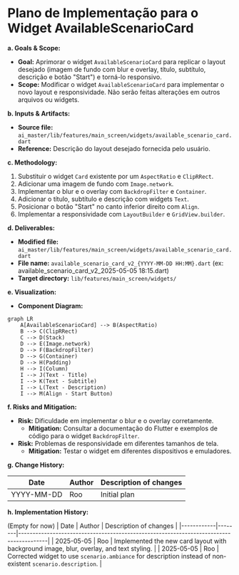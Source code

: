 # Plano de Implementação para o Widget AvailableScenarioCard

**a. Goals & Scope:**

*   **Goal:** Aprimorar o widget `AvailableScenarioCard` para replicar o layout desejado (imagem de fundo com blur e overlay, título, subtítulo, descrição e botão "Start") e torná-lo responsivo.
*   **Scope:** Modificar o widget `AvailableScenarioCard` para implementar o novo layout e responsividade. Não serão feitas alterações em outros arquivos ou widgets.

**b. Inputs & Artifacts:**

*   **Source file:** `ai_master/lib/features/main_screen/widgets/available_scenario_card.dart`
*   **Reference:** Descrição do layout desejado fornecida pelo usuário.

**c. Methodology:**

1.  Substituir o widget `Card` existente por um `AspectRatio` e `ClipRRect`.
2.  Adicionar uma imagem de fundo com `Image.network`.
3.  Implementar o blur e o overlay com `BackdropFilter` e `Container`.
4.  Adicionar o título, subtítulo e descrição com widgets `Text`.
5.  Posicionar o botão "Start" no canto inferior direito com `Align`.
6.  Implementar a responsividade com `LayoutBuilder` e `GridView.builder`.

**d. Deliverables:**

*   **Modified file:** `ai_master/lib/features/main_screen/widgets/available_scenario_card.dart`
*   **File name:** `available_scenario_card_v2_{YYYY-MM-DD HH:MM}.dart` (ex: available\_scenario\_card\_v2\_2025-05-05 18:15.dart)
*   **Target directory:** `lib/features/main_screen/widgets/`

**e. Visualization:**

*   **Component Diagram:**

```mermaid
graph LR
    A[AvailableScenarioCard] --> B(AspectRatio)
    B --> C(ClipRRect)
    C --> D(Stack)
    D --> E(Image.network)
    D --> F(BackdropFilter)
    D --> G(Container)
    D --> H(Padding)
    H --> I(Column)
    I --> J(Text - Title)
    I --> K(Text - Subtitle)
    I --> L(Text - Description)
    I --> M(Align - Start Button)
```

**f. Risks and Mitigation:**

*   **Risk:** Dificuldade em implementar o blur e o overlay corretamente.
    *   **Mitigation:** Consultar a documentação do Flutter e exemplos de código para o widget `BackdropFilter`.
*   **Risk:** Problemas de responsividade em diferentes tamanhos de tela.
    *   **Mitigation:** Testar o widget em diferentes dispositivos e emuladores.

**g. Change History:**

| Date       | Author | Description of changes |
|------------|--------|--------------------------|
| YYYY-MM-DD | Roo    | Initial plan             |

**h. Implementation History:**

(Empty for now)
| Date       | Author | Description of changes                                                                 |
|------------|--------|----------------------------------------------------------------------------------------|
| 2025-05-05 | Roo    | Implemented the new card layout with background image, blur, overlay, and text styling. |
| 2025-05-05 | Roo    | Corrected widget to use `scenario.ambiance` for description instead of non-existent `scenario.description`. |